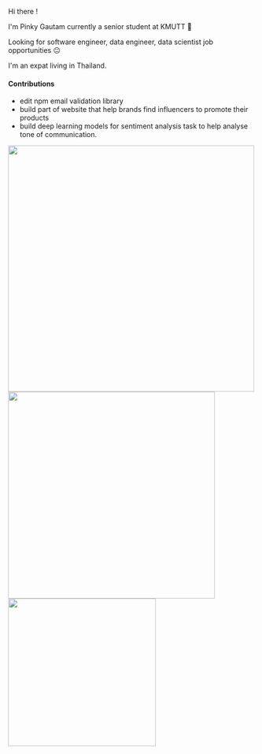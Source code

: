 Hi there !

I'm Pinky Gautam currently a senior student at KMUTT 🙂 

Looking for software engineer, data engineer, data scientist job opportunities 😐

I'm an expat living in Thailand.

#### Contributions 

- edit npm email validation library
- build part of website that help brands find influencers to promote their products
- build deep learning models for sentiment analysis task to help analyse tone of communication.

 
<img  width="500" src="https://github-readme-stats.vercel.app/api?username=ppkgtmm&show_icons=true&theme=dark" />

<img  width="420" src="https://github-readme-stats.vercel.app/api/top-langs/?username=ppkgtmm&layout=compact&theme=dark" />

<img  width="300" src="https://spotify-github-profile.vercel.app/api/view.svg?uid=d2yhq96derd1cm9b3lw87o90t&cover_image=true&theme=default" />


